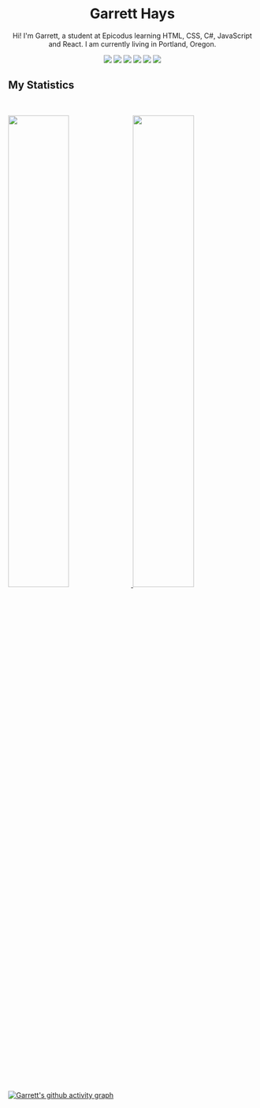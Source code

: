 <h1 align="center">
  <b>Garrett Hays</b>
</h1>

<p align="center">Hi! I'm Garrett, a student at Epicodus learning HTML, CSS, C#, JavaScript and React. I am currently living in Portland, Oregon.<p>
<p>
<div align="center">
  <img src="https://img.shields.io/badge/-HTML-white?style=for-the-badge&logo=html5&logoColor=white&labelColor=0dc229">
  <img src="https://img.shields.io/badge/-CSS-white?style=for-the-badge&logo=css3&logoColor=white&labelColor=0dc229">
  <img src="https://img.shields.io/badge/-CSharp-white?style=for-the-badge&logo=csharp&logoColor=white&labelColor=0dc229">
  <img src="https://img.shields.io/badge/-.NET-white?style=for-the-badge&logo=dotnet&logoColor=white&labelColor=0dc229">
  <img src="https://img.shields.io/badge/-JavaScript-white?style=for-the-badge&logo=javascript&logoColor=white&labelColor=0dc229">
  <img src="https://img.shields.io/badge/-React-white?style=for-the-badge&logo=react&logoColor=white&labelColor=0dc229">
</div>
</p>

## My Statistics

<br/>
<p align="left">
  <a href="https://github.com/GarrettHays">
  <img width="49.5%" src="https://github-readme-stats.vercel.app/api?username=garretthays&show_icons=true&theme=blood&hide_border=true" />
    <img width="49.5%" src="https://github-readme-streak-stats.herokuapp.com/?user=garretthays&theme=blood&hide_border=true" />
  </a>
</p>
<br>

[![Garrett's github activity graph](https://activity-graph.herokuapp.com/graph?username=garretthays&bg_color=0d1117&color=d8d4d4&line=c9c9c9&point=4ea22f&area=true&hide_border=true)](https://github.com/ashutosh00710/github-readme-activity-graph)

